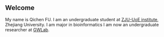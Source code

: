 ## Welcome 

My name is Qichen FU. 
I am an undergraduate student at [ZJU-UoE institute](https://zje.intl.zju.edu.cn/zje/home/index), Zhejiang University.
I am major in bioinformatics
I am now an undergraduate researcher at [GWLab](https://person.zju.edu.cn/en/gwlab). 

